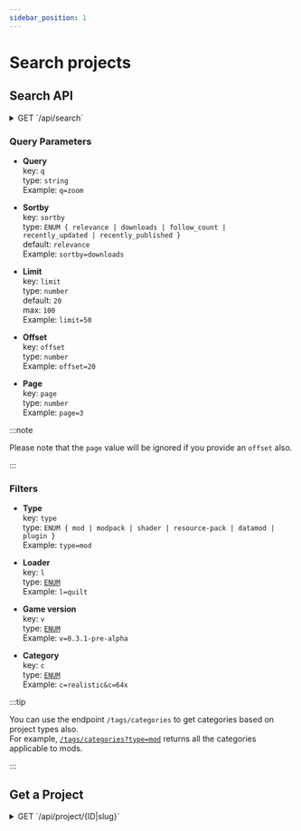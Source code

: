 ```yaml
---
sidebar_position: 1
---
```


# Search projects

## Search API

<details>
<summary>GET `/api/search`</summary>


```json
"hits": [
    {
        "id": "J-sUmTnO6DEFC6d8o4",
        "slug": "simply-cosmic-shading",
        "name": "Simply Cosmic Shading",
        "summary": "Replaces the sun-based block shading with a static one.",
        "type": ["mod"],
        "icon": "https://i.ibb.co/Pc7GmNf/logox1080.png",
        "downloads": 19,
        "followers": 0,
        "dateUpdated": "2024-09-16T14:24:21.459Z",
        "datePublished": "2024-09-14T22:11:05.835Z",
        "categories": ["utility", "decoration"],
        "featuredCategories": ["utility"],
        "gameVersions": ["0.3.0-pre-alpha", "0.3.1-pre-alpha"],
        "loaders": ["quilt"],
        "author": "StartsMercury"  // CRMM username of the author
    },
    ...
],
"query": "shading?type=mod",
"processingTimeMs": 2,
"limit": 20,
"offset": 0,
"estimatedTotalHits": 2
```

[Source code reference](https://github.com/CRModders/cosmic-mod-manager/tree/main/packages/shared/types/api/index.ts#L142)
</details>

### Query Parameters

- **Query** \
    key: `q` \
    type: `string` \
    Example: `q=zoom`

- **Sortby** \
    key: `sortby` \
    type: `ENUM { relevance | downloads | follow_count | recently_updated | recently_published }` \
    default: `relevance` \
    Example: `sortby=downloads`

- **Limit** \
    key: `limit` \
    type: `number` \
    default: `20` \
    max: `100` \
    Example: `limit=50`

- **Offset** \
    key: `offset` \
    type: `number` \
    Example: `offset=20`

- **Page** \
    key: `page` \
    type: `number` \
    Example: `page=3`

:::note

Please note that the `page` value will be ignored if you provide an `offset` also.

:::

### Filters

- **Type** \
    key: `type` \
    type: `ENUM { mod | modpack | shader | resource-pack | datamod | plugin }` \
    Example: `type=mod`

- **Loader** \
    key: `l` \
    type: [`ENUM`](https://api.crmm.tech/api/search/filters/loaders) \
    Example: `l=quilt`

- **Game version** \
    key: `v` \
    type: [`ENUM`](https://api.crmm.tech/api/search/filters/game-versions) \
    Example: `v=0.3.1-pre-alpha`

- **Category** \
    key: `c` \
    type: [`ENUM`](https://api.crmm.tech/api/tags/categories) \
    Example: `c=realistic&c=64x`

:::tip

You can use the endpoint `/tags/categories` to get categories based on project types also. \
For example, [`/tags/categories?type=mod`](https://api.crmm.tech/api/tags/categories?type=mod) returns all the categories applicable to mods.

:::
<br />


## Get a Project

<details>
<summary>GET `/api/project/{ID|slug}`</summary>

```json
"success": true,
"project": {
    "id": "aGpOpKiIRORfH684gv",
    "teamId": "QQM8DQzZJoc076lbl1",
    "orgId": null,
    "name": "Dice",
    "icon": "https://cdn.crmm.tech/cdn/data/dice/JolAzfYYSrgnj2Ak.png",
    "status": "draft",
    "summary": "A dice datamod with dice. 16x textures. ",
    "description": "...",
    "type": ["datamod"],
    "categories": ["decoration"],
    "featuredCategories": ["decoration"],
    "licenseId": "MIT",
    "licenseName": "MIT License",
    "licenseUrl": "",
    "dateUpdated": "2024-09-25T10:22:30.340Z",
    "datePublished": "2024-09-20T10:02:57.589Z",
    "downloads": 48,
    "followers": 0,
    "slug": "dice",
    "visibility": "listed",
    "issueTrackerUrl": "https://codeberg.org/eatham/cr-dice/issues",
    "projectSourceUrl": "https://codeberg.org/eatham/cr-dice",
    "projectWikiUrl": "",
    "discordInviteUrl": "",
    "clientSide": "required",
    "serverSide": "unknown",
    "loaders": [],
    "gameVersions": ["0.3.1-pre-alpha", "0.3.0-pre-alpha"],
    "gallery": [
        {
            "id": "vtMgB0OzA5lwjnJmYJ",
            "name": "All the dice! Again!",
            "description": "",
            "image": "https://cdn.crmm.tech/cdn/data/dice/gallery/5m_nx-W64ygxQg_SM1.png",
            "featured": false,
            "dateCreated": "2024-09-25T10:17:40.100Z",
            "orderIndex": 18
        }
    ],
    "members": [
        {
            "id": "uEHGSSQCxZ0ObgVUeo",
            "userId": "K4SwdRSPubHZgi-ZoE",
            "teamId": "QQM8DQzZJoc076lbl1",
            "userName": "ethan",
            "avatarUrl": "https://lh3.googleusercontent.com/a/ACg8ocIQT9VZWTXbfFcIMw1QO-LDFhvbwStJi82s_PZPmkT2Fd8pofw=s96-c",
            "role": "Owner",
            "isOwner": true,
            "accepted": true,
            "permissions": [],
            "organisationPermissions": []
        }
    ],
    "organisation": null
}
```

[Source code reference](https://github.com/CRModders/cosmic-mod-manager/tree/main/packages/shared/types/api/index.ts#L60)

</details>
